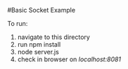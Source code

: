 #Basic Socket Example

To run:
1. navigate to this directory
2. run npm install
3. node server.js
4. check in browser on *localhost:8081*
